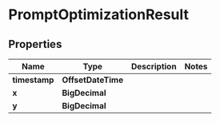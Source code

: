 

# PromptOptimizationResult


## Properties

| Name | Type | Description | Notes |
|------------ | ------------- | ------------- | -------------|
|**timestamp** | **OffsetDateTime** |  |  |
|**x** | **BigDecimal** |  |  |
|**y** | **BigDecimal** |  |  |




